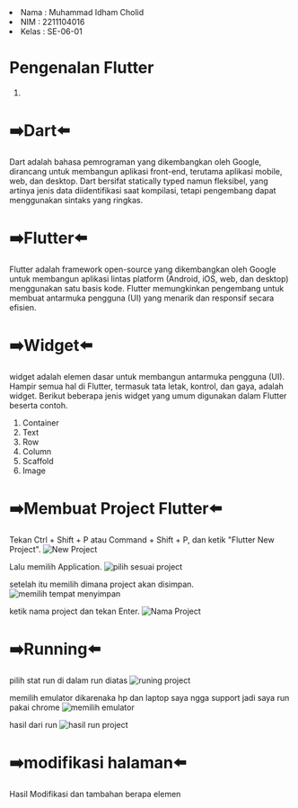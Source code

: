 <li> Nama  : Muhammad Idham Cholid </li>
<li> NIM   : 2211104016 </li>
<li> Kelas : SE-06-01 </li>

# Pengenalan Flutter

1.
# ➡️Dart⬅️
Dart adalah bahasa pemrograman yang dikembangkan oleh Google, dirancang untuk membangun aplikasi front-end, terutama aplikasi mobile, web, dan desktop. Dart bersifat statically typed namun fleksibel, yang artinya jenis data diidentifikasi saat kompilasi, tetapi pengembang dapat menggunakan sintaks yang ringkas.

# ➡️Flutter⬅️
Flutter adalah framework open-source yang dikembangkan oleh Google untuk membangun aplikasi lintas platform (Android, iOS, web, dan desktop) menggunakan satu basis kode. Flutter memungkinkan pengembang untuk membuat antarmuka pengguna (UI) yang menarik dan responsif secara efisien.

# ➡️Widget⬅️
widget adalah elemen dasar untuk membangun antarmuka pengguna (UI). Hampir semua hal di Flutter, termasuk tata letak, kontrol, dan gaya, adalah widget. Berikut beberapa jenis widget yang umum digunakan dalam Flutter beserta contoh.

<ol>
  <li>Container
  <li>Text
  <li>Row 
  <li>Column
  <li>Scaffold
  <li>Image
</ol>

# ➡️Membuat Project Flutter⬅️
Tekan Ctrl + Shift + P atau Command + Shift + P, dan ketik "Flutter New Project".
![New Project](https://github.com/user-attachments/assets/85a28fa9-18bb-45c8-9878-bb1710b269b9)


Lalu memilih Application.
![pilih sesuai project](https://github.com/user-attachments/assets/82f0c113-ae39-45aa-861d-e5934236c80b)

setelah itu memilih dimana project akan disimpan.
![memilih tempat menyimpan](https://github.com/user-attachments/assets/13cb924b-3b93-4187-bf4c-cb7c0d81d663)

ketik nama project dan tekan Enter.
![Nama Project](https://github.com/user-attachments/assets/7e686bf8-ac0c-42ed-a68e-3bbc65ed43d7)

# ➡️Running⬅️
pilih stat run di dalam run diatas
![runing project](https://github.com/user-attachments/assets/1f3e0e37-3f22-4df4-b265-e39b981d3b9c)

memilih emulator dikarenaka hp dan laptop saya ngga support jadi saya run pakai chrome
![memilih emulator](https://github.com/user-attachments/assets/f82a76e4-5222-4bf0-85c6-f0ae435ec082)

hasil dari run 
![hasil run project](https://github.com/user-attachments/assets/ad507495-e50a-4bc5-ae1d-43656f148dfd)

# ➡️modifikasi halaman⬅️
Hasil Modifikasi dan tambahan berapa elemen






